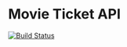 Movie Ticket API 
=========================


[![Build Status](https://travis-ci.org/orlandojsjr/movie-ticket.svg?branch=travis)](https://travis-ci.org/orlandojsjr/movie-ticket)
